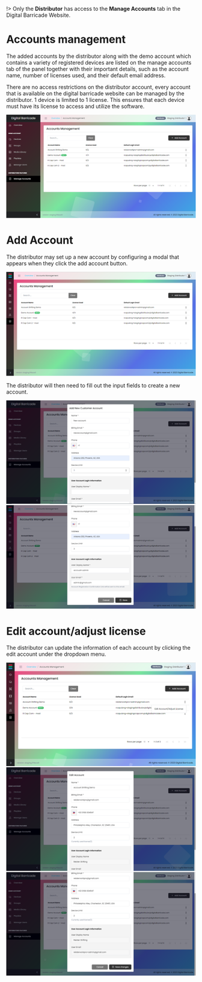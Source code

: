 !> Only the **Distributor** has access to the **Manage Accounts** tab in the Digital Barricade Website.

# Accounts management

<div class="description">

The added accounts by the distributor along with the demo account which contains a variety of registered devices are listed on the manage accounts tab of the panel together with their important details, such as the account name, number of licenses used, and their default email address.

There are no access restrictions on the distributor account, every account that is available on the digital barricade website can be managed by the distributor.
1 device is limited to 1 license. This ensures that each device must have its license to access and utilize the software.

![screenshot](/images/distributor/manageAccounts/manageAccountsTab.png ":size=100%")

</div>

# Add Account

<div class="description">

The distributor may set up a new account by configuring a modal that appears when they click the add account button.

![screenshot](/images/distributor/manageAccounts/manageAccountsAdd.png ":size=100%")

The distributor will then need to fill out the input fields to create a new account.

![screenshot](/images/distributor/manageAccounts/manageAccountsAddModal.png ":size=100%")
![screenshot](/images/distributor/manageAccounts/manageAccountsAddModal2.png ":size=100%")

</div>

# Edit account/adjust license

<div class="description">

The distributor can update the information of each account by clicking the edit account under the dropdown menu.

![screenshot](/images/distributor/manageAccounts/manageAccountsEdit.png ":size=100%")
![screenshot](/images/distributor/manageAccounts/manageAccountsEditModal.png ":size=100%")
![screenshot](/images/distributor/manageAccounts/manageAccountsEditModal2.png ":size=100%")

</div>
